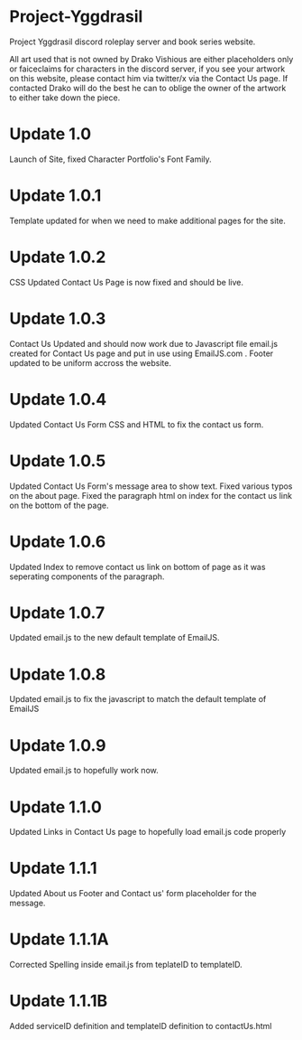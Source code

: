 # Project-Yggdrasil

Project Yggdrasil discord roleplay server and book series website.

All art used that is not owned by Drako Vishious are either placeholders only or faiceclaims for characters in the discord server, if you see your artwork on this website, please contact him via twitter/x via the Contact Us page. If contacted Drako will do the best he can to oblige the owner of the artwork to either take down the piece.

# Update 1.0

Launch of Site, fixed Character Portfolio's Font Family.

# Update 1.0.1

Template updated for when we need to make additional pages for the site.

# Update 1.0.2

CSS Updated
Contact Us Page is now fixed and should be live.

# Update 1.0.3

Contact Us Updated and should now work due to Javascript file email.js created for Contact Us page and put in use using EmailJS.com .
Footer updated to be uniform accross the website.

# Update 1.0.4

Updated Contact Us Form CSS and HTML to fix the contact us form.

# Update 1.0.5

Updated Contact Us Form's message area to show text. Fixed various typos on the about page. Fixed the paragraph html on index for the contact us link on the bottom of the page.

# Update 1.0.6

Updated Index to remove contact us link on bottom of page as it was seperating components of the paragraph.

# Update 1.0.7

Updated email.js to the new default template of EmailJS.

# Update 1.0.8

Updated email.js to fix the javascript to match the default template of EmailJS

# Update 1.0.9

Updated email.js to hopefully work now.

# Update 1.1.0

Updated Links in Contact Us page to hopefully load email.js code properly

# Update 1.1.1

Updated About us Footer and Contact us' form placeholder for the message.

# Update 1.1.1A

Corrected Spelling inside email.js from teplateID to templateID.

# Update 1.1.1B

Added serviceID definition and templateID definition to contactUs.html
